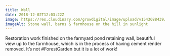 ```yaml
---
title: Wall
date: 2018-12-02T12:03:22Z
image: https://res.cloudinary.com/growdigital/image/upload/v1543688439/house-from-lane-over-farmyard-pond-182726ED.jpg
imageAlt: Stone wall, barns & farmhouse on the hill in sunlight
---
```


Restoration work finished on the farmyard pond retaining wall, beautiful view up to the farmhouse, which is in the process of having cement render removed. It’s not #ForestGarden but it is a lot of work!
